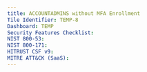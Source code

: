 ```yaml
---
title: ACCOUNTADMINS without MFA Enrollment
Tile Identifier: TEMP-8
Dashboard: TEMP
Security Features Checklist:
NIST 800-53:
NIST 800-171:
HITRUST CSF v9:
MITRE ATT&CK (SaaS):
---
```

